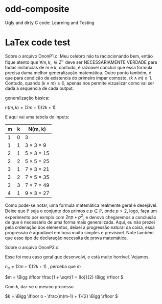 # odd-composite
Ugly and dirty C code: Learning and Testing



# LaTex code test

Sobre o arquivo OnonP1.c: Meu celebro não ta raciocionando bem, então fique atento que $\forall m, k, \in Z^{+}$ deve ser NECESSARIAMENTE VERDADE para todas instancias de
$m$ e $k$, contudo, é razoável concluir que essa formula precisa duma melhor generalização matemática. Outro ponto também, é que para condição de existencia do primeiro impar
comosto, $(k \land m) \geq 1$. Contudo, quando $(k \lor m) \geq 0$, apenas nos permite vizualizar como vai ser dada a sequencia de cada output.

generalização básica:

$n(m, k) = (2m + 1)(2k + 1)$


E aqui vai uma tabela de inputs: 

| m | k | N(m, k)         |
|---|---|-----------------|
| 1 | 0 | 3               |
| 1 | 1 | 3 × 3 = 9        |
| 2 | 1 | 5 × 3 = 15       |
| 2 | 2 | 5 × 5 = 25       |
| 3 | 1 | 7 × 3 = 21       |
| 3 | 2 | 7 × 5 = 35       |
| 3 | 3 | 7 × 7 = 49       |
| 4 | 1 | 9 × 3 = 27       |


Como pode-se notar, uma formula matemática realmente geral é desejável. Deixe que $\mathbb{P}$ seja o conjunto dos primos e $p \in \mathbb{P}$, onde $p > 2$, logo,
faça um experimento por exmplo com $2np + p^{2}$, e denovo chegaremos a conclusão de que é necessário de uma forma mais generalizada. Aqui, eu não prezei pela 
ordenação dos elementos, deixei a progressão natural da coisa, essa progressão é agradável em bora muito simples e previsivel. Note também que esse tipo de declaração necessita de prova matemática.



Sobre o arquivo OnonP2.c:

Esse foi meu caso geral que desenvolvi, e está muito horrível. Vejamos

$n_{o} = (2m + 1)(2k+ 1)$ , perceba que $m$ 

$m = \Bigg  \lfloor  \frac{1 + \sqrt{1 + 8o}}{2}  \Bigg \rfloor $

Com $k$, dar-se o mesmo processo

$k = \Bigg  \lfloor  o - \frac{m(m-1) + 1}{2}  \Bigg \rfloor $





